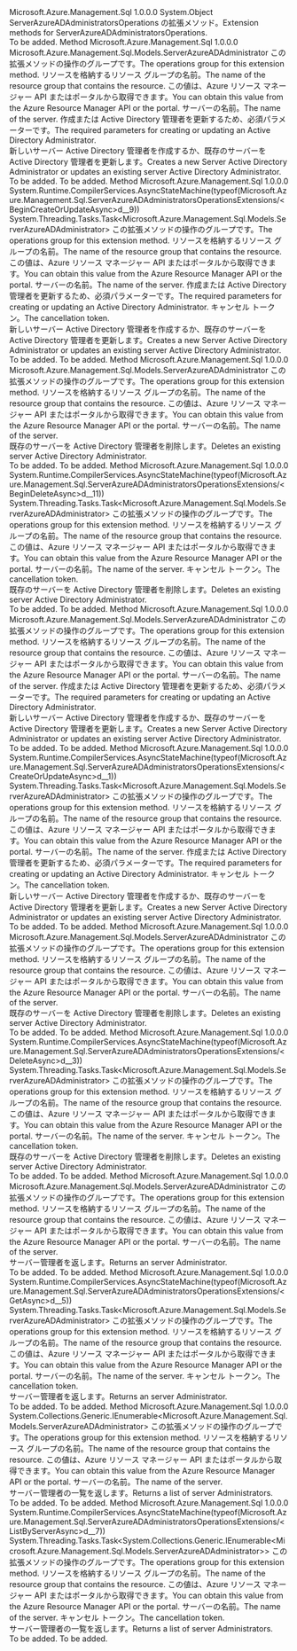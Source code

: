 <Type Name="ServerAzureADAdministratorsOperationsExtensions" FullName="Microsoft.Azure.Management.Sql.ServerAzureADAdministratorsOperationsExtensions">
  <TypeSignature Language="C#" Value="public static class ServerAzureADAdministratorsOperationsExtensions" />
  <TypeSignature Language="ILAsm" Value=".class public auto ansi abstract sealed beforefieldinit ServerAzureADAdministratorsOperationsExtensions extends System.Object" />
  <TypeSignature Language="DocId" Value="T:Microsoft.Azure.Management.Sql.ServerAzureADAdministratorsOperationsExtensions" />
  <TypeSignature Language="VB.NET" Value="Public Module ServerAzureADAdministratorsOperationsExtensions" />
  <TypeSignature Language="F#" Value="type ServerAzureADAdministratorsOperationsExtensions = class" />
  <AssemblyInfo>
    <AssemblyName>Microsoft.Azure.Management.Sql</AssemblyName>
    <AssemblyVersion>1.0.0.0</AssemblyVersion>
  </AssemblyInfo>
  <Base>
    <BaseTypeName>System.Object</BaseTypeName>
  </Base>
  <Interfaces />
  <Docs>
    <summary>
            <span data-ttu-id="06012-101">ServerAzureADAdministratorsOperations の拡張メソッド。</span><span class="sxs-lookup"><span data-stu-id="06012-101">Extension methods for ServerAzureADAdministratorsOperations.</span></span>
            </summary>
    <remarks>To be added.</remarks>
  </Docs>
  <Members>
    <Member MemberName="BeginCreateOrUpdate">
      <MemberSignature Language="C#" Value="public static Microsoft.Azure.Management.Sql.Models.ServerAzureADAdministrator BeginCreateOrUpdate (this Microsoft.Azure.Management.Sql.IServerAzureADAdministratorsOperations operations, string resourceGroupName, string serverName, Microsoft.Azure.Management.Sql.Models.ServerAzureADAdministrator properties);" />
      <MemberSignature Language="ILAsm" Value=".method public static hidebysig class Microsoft.Azure.Management.Sql.Models.ServerAzureADAdministrator BeginCreateOrUpdate(class Microsoft.Azure.Management.Sql.IServerAzureADAdministratorsOperations operations, string resourceGroupName, string serverName, class Microsoft.Azure.Management.Sql.Models.ServerAzureADAdministrator properties) cil managed" />
      <MemberSignature Language="DocId" Value="M:Microsoft.Azure.Management.Sql.ServerAzureADAdministratorsOperationsExtensions.BeginCreateOrUpdate(Microsoft.Azure.Management.Sql.IServerAzureADAdministratorsOperations,System.String,System.String,Microsoft.Azure.Management.Sql.Models.ServerAzureADAdministrator)" />
      <MemberSignature Language="VB.NET" Value="&lt;Extension()&gt;&#xA;Public Function BeginCreateOrUpdate (operations As IServerAzureADAdministratorsOperations, resourceGroupName As String, serverName As String, properties As ServerAzureADAdministrator) As ServerAzureADAdministrator" />
      <MemberSignature Language="F#" Value="static member BeginCreateOrUpdate : Microsoft.Azure.Management.Sql.IServerAzureADAdministratorsOperations * string * string * Microsoft.Azure.Management.Sql.Models.ServerAzureADAdministrator -&gt; Microsoft.Azure.Management.Sql.Models.ServerAzureADAdministrator" Usage="Microsoft.Azure.Management.Sql.ServerAzureADAdministratorsOperationsExtensions.BeginCreateOrUpdate (operations, resourceGroupName, serverName, properties)" />
      <MemberType>Method</MemberType>
      <AssemblyInfo>
        <AssemblyName>Microsoft.Azure.Management.Sql</AssemblyName>
        <AssemblyVersion>1.0.0.0</AssemblyVersion>
      </AssemblyInfo>
      <ReturnValue>
        <ReturnType>Microsoft.Azure.Management.Sql.Models.ServerAzureADAdministrator</ReturnType>
      </ReturnValue>
      <Parameters>
        <Parameter Name="operations" Type="Microsoft.Azure.Management.Sql.IServerAzureADAdministratorsOperations" RefType="this" />
        <Parameter Name="resourceGroupName" Type="System.String" />
        <Parameter Name="serverName" Type="System.String" />
        <Parameter Name="properties" Type="Microsoft.Azure.Management.Sql.Models.ServerAzureADAdministrator" />
      </Parameters>
      <Docs>
        <param name="operations">
            <span data-ttu-id="06012-102">この拡張メソッドの操作のグループです。</span><span class="sxs-lookup"><span data-stu-id="06012-102">The operations group for this extension method.</span></span>
            </param>
        <param name="resourceGroupName">
            <span data-ttu-id="06012-103">リソースを格納するリソース グループの名前。</span><span class="sxs-lookup"><span data-stu-id="06012-103">The name of the resource group that contains the resource.</span></span> <span data-ttu-id="06012-104">この値は、Azure リソース マネージャー API またはポータルから取得できます。</span><span class="sxs-lookup"><span data-stu-id="06012-104">You can obtain this value from the Azure Resource Manager API or the portal.</span></span>
            </param>
        <param name="serverName">
            <span data-ttu-id="06012-105">サーバーの名前。</span><span class="sxs-lookup"><span data-stu-id="06012-105">The name of the server.</span></span>
            </param>
        <param name="properties">
            <span data-ttu-id="06012-106">作成または Active Directory 管理者を更新するため、必須パラメーターです。</span><span class="sxs-lookup"><span data-stu-id="06012-106">The required parameters for creating or updating an Active Directory Administrator.</span></span>
            </param>
        <summary>
            <span data-ttu-id="06012-107">新しいサーバー Active Directory 管理者を作成するか、既存のサーバーを Active Directory 管理者を更新します。</span><span class="sxs-lookup"><span data-stu-id="06012-107">Creates a new Server Active Directory Administrator or updates an existing server Active Directory Administrator.</span></span>
            </summary>
        <returns>To be added.</returns>
        <remarks>To be added.</remarks>
      </Docs>
    </Member>
    <Member MemberName="BeginCreateOrUpdateAsync">
      <MemberSignature Language="C#" Value="public static System.Threading.Tasks.Task&lt;Microsoft.Azure.Management.Sql.Models.ServerAzureADAdministrator&gt; BeginCreateOrUpdateAsync (this Microsoft.Azure.Management.Sql.IServerAzureADAdministratorsOperations operations, string resourceGroupName, string serverName, Microsoft.Azure.Management.Sql.Models.ServerAzureADAdministrator properties, System.Threading.CancellationToken cancellationToken = null);" />
      <MemberSignature Language="ILAsm" Value=".method public static hidebysig class System.Threading.Tasks.Task`1&lt;class Microsoft.Azure.Management.Sql.Models.ServerAzureADAdministrator&gt; BeginCreateOrUpdateAsync(class Microsoft.Azure.Management.Sql.IServerAzureADAdministratorsOperations operations, string resourceGroupName, string serverName, class Microsoft.Azure.Management.Sql.Models.ServerAzureADAdministrator properties, valuetype System.Threading.CancellationToken cancellationToken) cil managed" />
      <MemberSignature Language="DocId" Value="M:Microsoft.Azure.Management.Sql.ServerAzureADAdministratorsOperationsExtensions.BeginCreateOrUpdateAsync(Microsoft.Azure.Management.Sql.IServerAzureADAdministratorsOperations,System.String,System.String,Microsoft.Azure.Management.Sql.Models.ServerAzureADAdministrator,System.Threading.CancellationToken)" />
      <MemberSignature Language="F#" Value="static member BeginCreateOrUpdateAsync : Microsoft.Azure.Management.Sql.IServerAzureADAdministratorsOperations * string * string * Microsoft.Azure.Management.Sql.Models.ServerAzureADAdministrator * System.Threading.CancellationToken -&gt; System.Threading.Tasks.Task&lt;Microsoft.Azure.Management.Sql.Models.ServerAzureADAdministrator&gt;" Usage="Microsoft.Azure.Management.Sql.ServerAzureADAdministratorsOperationsExtensions.BeginCreateOrUpdateAsync (operations, resourceGroupName, serverName, properties, cancellationToken)" />
      <MemberType>Method</MemberType>
      <AssemblyInfo>
        <AssemblyName>Microsoft.Azure.Management.Sql</AssemblyName>
        <AssemblyVersion>1.0.0.0</AssemblyVersion>
      </AssemblyInfo>
      <Attributes>
        <Attribute>
          <AttributeName>System.Runtime.CompilerServices.AsyncStateMachine(typeof(Microsoft.Azure.Management.Sql.ServerAzureADAdministratorsOperationsExtensions/&lt;BeginCreateOrUpdateAsync&gt;d__9))</AttributeName>
        </Attribute>
      </Attributes>
      <ReturnValue>
        <ReturnType>System.Threading.Tasks.Task&lt;Microsoft.Azure.Management.Sql.Models.ServerAzureADAdministrator&gt;</ReturnType>
      </ReturnValue>
      <Parameters>
        <Parameter Name="operations" Type="Microsoft.Azure.Management.Sql.IServerAzureADAdministratorsOperations" RefType="this" />
        <Parameter Name="resourceGroupName" Type="System.String" />
        <Parameter Name="serverName" Type="System.String" />
        <Parameter Name="properties" Type="Microsoft.Azure.Management.Sql.Models.ServerAzureADAdministrator" />
        <Parameter Name="cancellationToken" Type="System.Threading.CancellationToken" />
      </Parameters>
      <Docs>
        <param name="operations">
            <span data-ttu-id="06012-108">この拡張メソッドの操作のグループです。</span><span class="sxs-lookup"><span data-stu-id="06012-108">The operations group for this extension method.</span></span>
            </param>
        <param name="resourceGroupName">
            <span data-ttu-id="06012-109">リソースを格納するリソース グループの名前。</span><span class="sxs-lookup"><span data-stu-id="06012-109">The name of the resource group that contains the resource.</span></span> <span data-ttu-id="06012-110">この値は、Azure リソース マネージャー API またはポータルから取得できます。</span><span class="sxs-lookup"><span data-stu-id="06012-110">You can obtain this value from the Azure Resource Manager API or the portal.</span></span>
            </param>
        <param name="serverName">
            <span data-ttu-id="06012-111">サーバーの名前。</span><span class="sxs-lookup"><span data-stu-id="06012-111">The name of the server.</span></span>
            </param>
        <param name="properties">
            <span data-ttu-id="06012-112">作成または Active Directory 管理者を更新するため、必須パラメーターです。</span><span class="sxs-lookup"><span data-stu-id="06012-112">The required parameters for creating or updating an Active Directory Administrator.</span></span>
            </param>
        <param name="cancellationToken">
            <span data-ttu-id="06012-113">キャンセル トークン。</span><span class="sxs-lookup"><span data-stu-id="06012-113">The cancellation token.</span></span>
            </param>
        <summary>
            <span data-ttu-id="06012-114">新しいサーバー Active Directory 管理者を作成するか、既存のサーバーを Active Directory 管理者を更新します。</span><span class="sxs-lookup"><span data-stu-id="06012-114">Creates a new Server Active Directory Administrator or updates an existing server Active Directory Administrator.</span></span>
            </summary>
        <returns>To be added.</returns>
        <remarks>To be added.</remarks>
      </Docs>
    </Member>
    <Member MemberName="BeginDelete">
      <MemberSignature Language="C#" Value="public static Microsoft.Azure.Management.Sql.Models.ServerAzureADAdministrator BeginDelete (this Microsoft.Azure.Management.Sql.IServerAzureADAdministratorsOperations operations, string resourceGroupName, string serverName);" />
      <MemberSignature Language="ILAsm" Value=".method public static hidebysig class Microsoft.Azure.Management.Sql.Models.ServerAzureADAdministrator BeginDelete(class Microsoft.Azure.Management.Sql.IServerAzureADAdministratorsOperations operations, string resourceGroupName, string serverName) cil managed" />
      <MemberSignature Language="DocId" Value="M:Microsoft.Azure.Management.Sql.ServerAzureADAdministratorsOperationsExtensions.BeginDelete(Microsoft.Azure.Management.Sql.IServerAzureADAdministratorsOperations,System.String,System.String)" />
      <MemberSignature Language="VB.NET" Value="&lt;Extension()&gt;&#xA;Public Function BeginDelete (operations As IServerAzureADAdministratorsOperations, resourceGroupName As String, serverName As String) As ServerAzureADAdministrator" />
      <MemberSignature Language="F#" Value="static member BeginDelete : Microsoft.Azure.Management.Sql.IServerAzureADAdministratorsOperations * string * string -&gt; Microsoft.Azure.Management.Sql.Models.ServerAzureADAdministrator" Usage="Microsoft.Azure.Management.Sql.ServerAzureADAdministratorsOperationsExtensions.BeginDelete (operations, resourceGroupName, serverName)" />
      <MemberType>Method</MemberType>
      <AssemblyInfo>
        <AssemblyName>Microsoft.Azure.Management.Sql</AssemblyName>
        <AssemblyVersion>1.0.0.0</AssemblyVersion>
      </AssemblyInfo>
      <ReturnValue>
        <ReturnType>Microsoft.Azure.Management.Sql.Models.ServerAzureADAdministrator</ReturnType>
      </ReturnValue>
      <Parameters>
        <Parameter Name="operations" Type="Microsoft.Azure.Management.Sql.IServerAzureADAdministratorsOperations" RefType="this" />
        <Parameter Name="resourceGroupName" Type="System.String" />
        <Parameter Name="serverName" Type="System.String" />
      </Parameters>
      <Docs>
        <param name="operations">
            <span data-ttu-id="06012-115">この拡張メソッドの操作のグループです。</span><span class="sxs-lookup"><span data-stu-id="06012-115">The operations group for this extension method.</span></span>
            </param>
        <param name="resourceGroupName">
            <span data-ttu-id="06012-116">リソースを格納するリソース グループの名前。</span><span class="sxs-lookup"><span data-stu-id="06012-116">The name of the resource group that contains the resource.</span></span> <span data-ttu-id="06012-117">この値は、Azure リソース マネージャー API またはポータルから取得できます。</span><span class="sxs-lookup"><span data-stu-id="06012-117">You can obtain this value from the Azure Resource Manager API or the portal.</span></span>
            </param>
        <param name="serverName">
            <span data-ttu-id="06012-118">サーバーの名前。</span><span class="sxs-lookup"><span data-stu-id="06012-118">The name of the server.</span></span>
            </param>
        <summary>
            <span data-ttu-id="06012-119">既存のサーバーを Active Directory 管理者を削除します。</span><span class="sxs-lookup"><span data-stu-id="06012-119">Deletes an existing server Active Directory Administrator.</span></span>
            </summary>
        <returns>To be added.</returns>
        <remarks>To be added.</remarks>
      </Docs>
    </Member>
    <Member MemberName="BeginDeleteAsync">
      <MemberSignature Language="C#" Value="public static System.Threading.Tasks.Task&lt;Microsoft.Azure.Management.Sql.Models.ServerAzureADAdministrator&gt; BeginDeleteAsync (this Microsoft.Azure.Management.Sql.IServerAzureADAdministratorsOperations operations, string resourceGroupName, string serverName, System.Threading.CancellationToken cancellationToken = null);" />
      <MemberSignature Language="ILAsm" Value=".method public static hidebysig class System.Threading.Tasks.Task`1&lt;class Microsoft.Azure.Management.Sql.Models.ServerAzureADAdministrator&gt; BeginDeleteAsync(class Microsoft.Azure.Management.Sql.IServerAzureADAdministratorsOperations operations, string resourceGroupName, string serverName, valuetype System.Threading.CancellationToken cancellationToken) cil managed" />
      <MemberSignature Language="DocId" Value="M:Microsoft.Azure.Management.Sql.ServerAzureADAdministratorsOperationsExtensions.BeginDeleteAsync(Microsoft.Azure.Management.Sql.IServerAzureADAdministratorsOperations,System.String,System.String,System.Threading.CancellationToken)" />
      <MemberSignature Language="F#" Value="static member BeginDeleteAsync : Microsoft.Azure.Management.Sql.IServerAzureADAdministratorsOperations * string * string * System.Threading.CancellationToken -&gt; System.Threading.Tasks.Task&lt;Microsoft.Azure.Management.Sql.Models.ServerAzureADAdministrator&gt;" Usage="Microsoft.Azure.Management.Sql.ServerAzureADAdministratorsOperationsExtensions.BeginDeleteAsync (operations, resourceGroupName, serverName, cancellationToken)" />
      <MemberType>Method</MemberType>
      <AssemblyInfo>
        <AssemblyName>Microsoft.Azure.Management.Sql</AssemblyName>
        <AssemblyVersion>1.0.0.0</AssemblyVersion>
      </AssemblyInfo>
      <Attributes>
        <Attribute>
          <AttributeName>System.Runtime.CompilerServices.AsyncStateMachine(typeof(Microsoft.Azure.Management.Sql.ServerAzureADAdministratorsOperationsExtensions/&lt;BeginDeleteAsync&gt;d__11))</AttributeName>
        </Attribute>
      </Attributes>
      <ReturnValue>
        <ReturnType>System.Threading.Tasks.Task&lt;Microsoft.Azure.Management.Sql.Models.ServerAzureADAdministrator&gt;</ReturnType>
      </ReturnValue>
      <Parameters>
        <Parameter Name="operations" Type="Microsoft.Azure.Management.Sql.IServerAzureADAdministratorsOperations" RefType="this" />
        <Parameter Name="resourceGroupName" Type="System.String" />
        <Parameter Name="serverName" Type="System.String" />
        <Parameter Name="cancellationToken" Type="System.Threading.CancellationToken" />
      </Parameters>
      <Docs>
        <param name="operations">
            <span data-ttu-id="06012-120">この拡張メソッドの操作のグループです。</span><span class="sxs-lookup"><span data-stu-id="06012-120">The operations group for this extension method.</span></span>
            </param>
        <param name="resourceGroupName">
            <span data-ttu-id="06012-121">リソースを格納するリソース グループの名前。</span><span class="sxs-lookup"><span data-stu-id="06012-121">The name of the resource group that contains the resource.</span></span> <span data-ttu-id="06012-122">この値は、Azure リソース マネージャー API またはポータルから取得できます。</span><span class="sxs-lookup"><span data-stu-id="06012-122">You can obtain this value from the Azure Resource Manager API or the portal.</span></span>
            </param>
        <param name="serverName">
            <span data-ttu-id="06012-123">サーバーの名前。</span><span class="sxs-lookup"><span data-stu-id="06012-123">The name of the server.</span></span>
            </param>
        <param name="cancellationToken">
            <span data-ttu-id="06012-124">キャンセル トークン。</span><span class="sxs-lookup"><span data-stu-id="06012-124">The cancellation token.</span></span>
            </param>
        <summary>
            <span data-ttu-id="06012-125">既存のサーバーを Active Directory 管理者を削除します。</span><span class="sxs-lookup"><span data-stu-id="06012-125">Deletes an existing server Active Directory Administrator.</span></span>
            </summary>
        <returns>To be added.</returns>
        <remarks>To be added.</remarks>
      </Docs>
    </Member>
    <Member MemberName="CreateOrUpdate">
      <MemberSignature Language="C#" Value="public static Microsoft.Azure.Management.Sql.Models.ServerAzureADAdministrator CreateOrUpdate (this Microsoft.Azure.Management.Sql.IServerAzureADAdministratorsOperations operations, string resourceGroupName, string serverName, Microsoft.Azure.Management.Sql.Models.ServerAzureADAdministrator properties);" />
      <MemberSignature Language="ILAsm" Value=".method public static hidebysig class Microsoft.Azure.Management.Sql.Models.ServerAzureADAdministrator CreateOrUpdate(class Microsoft.Azure.Management.Sql.IServerAzureADAdministratorsOperations operations, string resourceGroupName, string serverName, class Microsoft.Azure.Management.Sql.Models.ServerAzureADAdministrator properties) cil managed" />
      <MemberSignature Language="DocId" Value="M:Microsoft.Azure.Management.Sql.ServerAzureADAdministratorsOperationsExtensions.CreateOrUpdate(Microsoft.Azure.Management.Sql.IServerAzureADAdministratorsOperations,System.String,System.String,Microsoft.Azure.Management.Sql.Models.ServerAzureADAdministrator)" />
      <MemberSignature Language="VB.NET" Value="&lt;Extension()&gt;&#xA;Public Function CreateOrUpdate (operations As IServerAzureADAdministratorsOperations, resourceGroupName As String, serverName As String, properties As ServerAzureADAdministrator) As ServerAzureADAdministrator" />
      <MemberSignature Language="F#" Value="static member CreateOrUpdate : Microsoft.Azure.Management.Sql.IServerAzureADAdministratorsOperations * string * string * Microsoft.Azure.Management.Sql.Models.ServerAzureADAdministrator -&gt; Microsoft.Azure.Management.Sql.Models.ServerAzureADAdministrator" Usage="Microsoft.Azure.Management.Sql.ServerAzureADAdministratorsOperationsExtensions.CreateOrUpdate (operations, resourceGroupName, serverName, properties)" />
      <MemberType>Method</MemberType>
      <AssemblyInfo>
        <AssemblyName>Microsoft.Azure.Management.Sql</AssemblyName>
        <AssemblyVersion>1.0.0.0</AssemblyVersion>
      </AssemblyInfo>
      <ReturnValue>
        <ReturnType>Microsoft.Azure.Management.Sql.Models.ServerAzureADAdministrator</ReturnType>
      </ReturnValue>
      <Parameters>
        <Parameter Name="operations" Type="Microsoft.Azure.Management.Sql.IServerAzureADAdministratorsOperations" RefType="this" />
        <Parameter Name="resourceGroupName" Type="System.String" />
        <Parameter Name="serverName" Type="System.String" />
        <Parameter Name="properties" Type="Microsoft.Azure.Management.Sql.Models.ServerAzureADAdministrator" />
      </Parameters>
      <Docs>
        <param name="operations">
            <span data-ttu-id="06012-126">この拡張メソッドの操作のグループです。</span><span class="sxs-lookup"><span data-stu-id="06012-126">The operations group for this extension method.</span></span>
            </param>
        <param name="resourceGroupName">
            <span data-ttu-id="06012-127">リソースを格納するリソース グループの名前。</span><span class="sxs-lookup"><span data-stu-id="06012-127">The name of the resource group that contains the resource.</span></span> <span data-ttu-id="06012-128">この値は、Azure リソース マネージャー API またはポータルから取得できます。</span><span class="sxs-lookup"><span data-stu-id="06012-128">You can obtain this value from the Azure Resource Manager API or the portal.</span></span>
            </param>
        <param name="serverName">
            <span data-ttu-id="06012-129">サーバーの名前。</span><span class="sxs-lookup"><span data-stu-id="06012-129">The name of the server.</span></span>
            </param>
        <param name="properties">
            <span data-ttu-id="06012-130">作成または Active Directory 管理者を更新するため、必須パラメーターです。</span><span class="sxs-lookup"><span data-stu-id="06012-130">The required parameters for creating or updating an Active Directory Administrator.</span></span>
            </param>
        <summary>
            <span data-ttu-id="06012-131">新しいサーバー Active Directory 管理者を作成するか、既存のサーバーを Active Directory 管理者を更新します。</span><span class="sxs-lookup"><span data-stu-id="06012-131">Creates a new Server Active Directory Administrator or updates an existing server Active Directory Administrator.</span></span>
            </summary>
        <returns>To be added.</returns>
        <remarks>To be added.</remarks>
      </Docs>
    </Member>
    <Member MemberName="CreateOrUpdateAsync">
      <MemberSignature Language="C#" Value="public static System.Threading.Tasks.Task&lt;Microsoft.Azure.Management.Sql.Models.ServerAzureADAdministrator&gt; CreateOrUpdateAsync (this Microsoft.Azure.Management.Sql.IServerAzureADAdministratorsOperations operations, string resourceGroupName, string serverName, Microsoft.Azure.Management.Sql.Models.ServerAzureADAdministrator properties, System.Threading.CancellationToken cancellationToken = null);" />
      <MemberSignature Language="ILAsm" Value=".method public static hidebysig class System.Threading.Tasks.Task`1&lt;class Microsoft.Azure.Management.Sql.Models.ServerAzureADAdministrator&gt; CreateOrUpdateAsync(class Microsoft.Azure.Management.Sql.IServerAzureADAdministratorsOperations operations, string resourceGroupName, string serverName, class Microsoft.Azure.Management.Sql.Models.ServerAzureADAdministrator properties, valuetype System.Threading.CancellationToken cancellationToken) cil managed" />
      <MemberSignature Language="DocId" Value="M:Microsoft.Azure.Management.Sql.ServerAzureADAdministratorsOperationsExtensions.CreateOrUpdateAsync(Microsoft.Azure.Management.Sql.IServerAzureADAdministratorsOperations,System.String,System.String,Microsoft.Azure.Management.Sql.Models.ServerAzureADAdministrator,System.Threading.CancellationToken)" />
      <MemberSignature Language="F#" Value="static member CreateOrUpdateAsync : Microsoft.Azure.Management.Sql.IServerAzureADAdministratorsOperations * string * string * Microsoft.Azure.Management.Sql.Models.ServerAzureADAdministrator * System.Threading.CancellationToken -&gt; System.Threading.Tasks.Task&lt;Microsoft.Azure.Management.Sql.Models.ServerAzureADAdministrator&gt;" Usage="Microsoft.Azure.Management.Sql.ServerAzureADAdministratorsOperationsExtensions.CreateOrUpdateAsync (operations, resourceGroupName, serverName, properties, cancellationToken)" />
      <MemberType>Method</MemberType>
      <AssemblyInfo>
        <AssemblyName>Microsoft.Azure.Management.Sql</AssemblyName>
        <AssemblyVersion>1.0.0.0</AssemblyVersion>
      </AssemblyInfo>
      <Attributes>
        <Attribute>
          <AttributeName>System.Runtime.CompilerServices.AsyncStateMachine(typeof(Microsoft.Azure.Management.Sql.ServerAzureADAdministratorsOperationsExtensions/&lt;CreateOrUpdateAsync&gt;d__1))</AttributeName>
        </Attribute>
      </Attributes>
      <ReturnValue>
        <ReturnType>System.Threading.Tasks.Task&lt;Microsoft.Azure.Management.Sql.Models.ServerAzureADAdministrator&gt;</ReturnType>
      </ReturnValue>
      <Parameters>
        <Parameter Name="operations" Type="Microsoft.Azure.Management.Sql.IServerAzureADAdministratorsOperations" RefType="this" />
        <Parameter Name="resourceGroupName" Type="System.String" />
        <Parameter Name="serverName" Type="System.String" />
        <Parameter Name="properties" Type="Microsoft.Azure.Management.Sql.Models.ServerAzureADAdministrator" />
        <Parameter Name="cancellationToken" Type="System.Threading.CancellationToken" />
      </Parameters>
      <Docs>
        <param name="operations">
            <span data-ttu-id="06012-132">この拡張メソッドの操作のグループです。</span><span class="sxs-lookup"><span data-stu-id="06012-132">The operations group for this extension method.</span></span>
            </param>
        <param name="resourceGroupName">
            <span data-ttu-id="06012-133">リソースを格納するリソース グループの名前。</span><span class="sxs-lookup"><span data-stu-id="06012-133">The name of the resource group that contains the resource.</span></span> <span data-ttu-id="06012-134">この値は、Azure リソース マネージャー API またはポータルから取得できます。</span><span class="sxs-lookup"><span data-stu-id="06012-134">You can obtain this value from the Azure Resource Manager API or the portal.</span></span>
            </param>
        <param name="serverName">
            <span data-ttu-id="06012-135">サーバーの名前。</span><span class="sxs-lookup"><span data-stu-id="06012-135">The name of the server.</span></span>
            </param>
        <param name="properties">
            <span data-ttu-id="06012-136">作成または Active Directory 管理者を更新するため、必須パラメーターです。</span><span class="sxs-lookup"><span data-stu-id="06012-136">The required parameters for creating or updating an Active Directory Administrator.</span></span>
            </param>
        <param name="cancellationToken">
            <span data-ttu-id="06012-137">キャンセル トークン。</span><span class="sxs-lookup"><span data-stu-id="06012-137">The cancellation token.</span></span>
            </param>
        <summary>
            <span data-ttu-id="06012-138">新しいサーバー Active Directory 管理者を作成するか、既存のサーバーを Active Directory 管理者を更新します。</span><span class="sxs-lookup"><span data-stu-id="06012-138">Creates a new Server Active Directory Administrator or updates an existing server Active Directory Administrator.</span></span>
            </summary>
        <returns>To be added.</returns>
        <remarks>To be added.</remarks>
      </Docs>
    </Member>
    <Member MemberName="Delete">
      <MemberSignature Language="C#" Value="public static Microsoft.Azure.Management.Sql.Models.ServerAzureADAdministrator Delete (this Microsoft.Azure.Management.Sql.IServerAzureADAdministratorsOperations operations, string resourceGroupName, string serverName);" />
      <MemberSignature Language="ILAsm" Value=".method public static hidebysig class Microsoft.Azure.Management.Sql.Models.ServerAzureADAdministrator Delete(class Microsoft.Azure.Management.Sql.IServerAzureADAdministratorsOperations operations, string resourceGroupName, string serverName) cil managed" />
      <MemberSignature Language="DocId" Value="M:Microsoft.Azure.Management.Sql.ServerAzureADAdministratorsOperationsExtensions.Delete(Microsoft.Azure.Management.Sql.IServerAzureADAdministratorsOperations,System.String,System.String)" />
      <MemberSignature Language="VB.NET" Value="&lt;Extension()&gt;&#xA;Public Function Delete (operations As IServerAzureADAdministratorsOperations, resourceGroupName As String, serverName As String) As ServerAzureADAdministrator" />
      <MemberSignature Language="F#" Value="static member Delete : Microsoft.Azure.Management.Sql.IServerAzureADAdministratorsOperations * string * string -&gt; Microsoft.Azure.Management.Sql.Models.ServerAzureADAdministrator" Usage="Microsoft.Azure.Management.Sql.ServerAzureADAdministratorsOperationsExtensions.Delete (operations, resourceGroupName, serverName)" />
      <MemberType>Method</MemberType>
      <AssemblyInfo>
        <AssemblyName>Microsoft.Azure.Management.Sql</AssemblyName>
        <AssemblyVersion>1.0.0.0</AssemblyVersion>
      </AssemblyInfo>
      <ReturnValue>
        <ReturnType>Microsoft.Azure.Management.Sql.Models.ServerAzureADAdministrator</ReturnType>
      </ReturnValue>
      <Parameters>
        <Parameter Name="operations" Type="Microsoft.Azure.Management.Sql.IServerAzureADAdministratorsOperations" RefType="this" />
        <Parameter Name="resourceGroupName" Type="System.String" />
        <Parameter Name="serverName" Type="System.String" />
      </Parameters>
      <Docs>
        <param name="operations">
            <span data-ttu-id="06012-139">この拡張メソッドの操作のグループです。</span><span class="sxs-lookup"><span data-stu-id="06012-139">The operations group for this extension method.</span></span>
            </param>
        <param name="resourceGroupName">
            <span data-ttu-id="06012-140">リソースを格納するリソース グループの名前。</span><span class="sxs-lookup"><span data-stu-id="06012-140">The name of the resource group that contains the resource.</span></span> <span data-ttu-id="06012-141">この値は、Azure リソース マネージャー API またはポータルから取得できます。</span><span class="sxs-lookup"><span data-stu-id="06012-141">You can obtain this value from the Azure Resource Manager API or the portal.</span></span>
            </param>
        <param name="serverName">
            <span data-ttu-id="06012-142">サーバーの名前。</span><span class="sxs-lookup"><span data-stu-id="06012-142">The name of the server.</span></span>
            </param>
        <summary>
            <span data-ttu-id="06012-143">既存のサーバーを Active Directory 管理者を削除します。</span><span class="sxs-lookup"><span data-stu-id="06012-143">Deletes an existing server Active Directory Administrator.</span></span>
            </summary>
        <returns>To be added.</returns>
        <remarks>To be added.</remarks>
      </Docs>
    </Member>
    <Member MemberName="DeleteAsync">
      <MemberSignature Language="C#" Value="public static System.Threading.Tasks.Task&lt;Microsoft.Azure.Management.Sql.Models.ServerAzureADAdministrator&gt; DeleteAsync (this Microsoft.Azure.Management.Sql.IServerAzureADAdministratorsOperations operations, string resourceGroupName, string serverName, System.Threading.CancellationToken cancellationToken = null);" />
      <MemberSignature Language="ILAsm" Value=".method public static hidebysig class System.Threading.Tasks.Task`1&lt;class Microsoft.Azure.Management.Sql.Models.ServerAzureADAdministrator&gt; DeleteAsync(class Microsoft.Azure.Management.Sql.IServerAzureADAdministratorsOperations operations, string resourceGroupName, string serverName, valuetype System.Threading.CancellationToken cancellationToken) cil managed" />
      <MemberSignature Language="DocId" Value="M:Microsoft.Azure.Management.Sql.ServerAzureADAdministratorsOperationsExtensions.DeleteAsync(Microsoft.Azure.Management.Sql.IServerAzureADAdministratorsOperations,System.String,System.String,System.Threading.CancellationToken)" />
      <MemberSignature Language="F#" Value="static member DeleteAsync : Microsoft.Azure.Management.Sql.IServerAzureADAdministratorsOperations * string * string * System.Threading.CancellationToken -&gt; System.Threading.Tasks.Task&lt;Microsoft.Azure.Management.Sql.Models.ServerAzureADAdministrator&gt;" Usage="Microsoft.Azure.Management.Sql.ServerAzureADAdministratorsOperationsExtensions.DeleteAsync (operations, resourceGroupName, serverName, cancellationToken)" />
      <MemberType>Method</MemberType>
      <AssemblyInfo>
        <AssemblyName>Microsoft.Azure.Management.Sql</AssemblyName>
        <AssemblyVersion>1.0.0.0</AssemblyVersion>
      </AssemblyInfo>
      <Attributes>
        <Attribute>
          <AttributeName>System.Runtime.CompilerServices.AsyncStateMachine(typeof(Microsoft.Azure.Management.Sql.ServerAzureADAdministratorsOperationsExtensions/&lt;DeleteAsync&gt;d__3))</AttributeName>
        </Attribute>
      </Attributes>
      <ReturnValue>
        <ReturnType>System.Threading.Tasks.Task&lt;Microsoft.Azure.Management.Sql.Models.ServerAzureADAdministrator&gt;</ReturnType>
      </ReturnValue>
      <Parameters>
        <Parameter Name="operations" Type="Microsoft.Azure.Management.Sql.IServerAzureADAdministratorsOperations" RefType="this" />
        <Parameter Name="resourceGroupName" Type="System.String" />
        <Parameter Name="serverName" Type="System.String" />
        <Parameter Name="cancellationToken" Type="System.Threading.CancellationToken" />
      </Parameters>
      <Docs>
        <param name="operations">
            <span data-ttu-id="06012-144">この拡張メソッドの操作のグループです。</span><span class="sxs-lookup"><span data-stu-id="06012-144">The operations group for this extension method.</span></span>
            </param>
        <param name="resourceGroupName">
            <span data-ttu-id="06012-145">リソースを格納するリソース グループの名前。</span><span class="sxs-lookup"><span data-stu-id="06012-145">The name of the resource group that contains the resource.</span></span> <span data-ttu-id="06012-146">この値は、Azure リソース マネージャー API またはポータルから取得できます。</span><span class="sxs-lookup"><span data-stu-id="06012-146">You can obtain this value from the Azure Resource Manager API or the portal.</span></span>
            </param>
        <param name="serverName">
            <span data-ttu-id="06012-147">サーバーの名前。</span><span class="sxs-lookup"><span data-stu-id="06012-147">The name of the server.</span></span>
            </param>
        <param name="cancellationToken">
            <span data-ttu-id="06012-148">キャンセル トークン。</span><span class="sxs-lookup"><span data-stu-id="06012-148">The cancellation token.</span></span>
            </param>
        <summary>
            <span data-ttu-id="06012-149">既存のサーバーを Active Directory 管理者を削除します。</span><span class="sxs-lookup"><span data-stu-id="06012-149">Deletes an existing server Active Directory Administrator.</span></span>
            </summary>
        <returns>To be added.</returns>
        <remarks>To be added.</remarks>
      </Docs>
    </Member>
    <Member MemberName="Get">
      <MemberSignature Language="C#" Value="public static Microsoft.Azure.Management.Sql.Models.ServerAzureADAdministrator Get (this Microsoft.Azure.Management.Sql.IServerAzureADAdministratorsOperations operations, string resourceGroupName, string serverName);" />
      <MemberSignature Language="ILAsm" Value=".method public static hidebysig class Microsoft.Azure.Management.Sql.Models.ServerAzureADAdministrator Get(class Microsoft.Azure.Management.Sql.IServerAzureADAdministratorsOperations operations, string resourceGroupName, string serverName) cil managed" />
      <MemberSignature Language="DocId" Value="M:Microsoft.Azure.Management.Sql.ServerAzureADAdministratorsOperationsExtensions.Get(Microsoft.Azure.Management.Sql.IServerAzureADAdministratorsOperations,System.String,System.String)" />
      <MemberSignature Language="VB.NET" Value="&lt;Extension()&gt;&#xA;Public Function Get (operations As IServerAzureADAdministratorsOperations, resourceGroupName As String, serverName As String) As ServerAzureADAdministrator" />
      <MemberSignature Language="F#" Value="static member Get : Microsoft.Azure.Management.Sql.IServerAzureADAdministratorsOperations * string * string -&gt; Microsoft.Azure.Management.Sql.Models.ServerAzureADAdministrator" Usage="Microsoft.Azure.Management.Sql.ServerAzureADAdministratorsOperationsExtensions.Get (operations, resourceGroupName, serverName)" />
      <MemberType>Method</MemberType>
      <AssemblyInfo>
        <AssemblyName>Microsoft.Azure.Management.Sql</AssemblyName>
        <AssemblyVersion>1.0.0.0</AssemblyVersion>
      </AssemblyInfo>
      <ReturnValue>
        <ReturnType>Microsoft.Azure.Management.Sql.Models.ServerAzureADAdministrator</ReturnType>
      </ReturnValue>
      <Parameters>
        <Parameter Name="operations" Type="Microsoft.Azure.Management.Sql.IServerAzureADAdministratorsOperations" RefType="this" />
        <Parameter Name="resourceGroupName" Type="System.String" />
        <Parameter Name="serverName" Type="System.String" />
      </Parameters>
      <Docs>
        <param name="operations">
            <span data-ttu-id="06012-150">この拡張メソッドの操作のグループです。</span><span class="sxs-lookup"><span data-stu-id="06012-150">The operations group for this extension method.</span></span>
            </param>
        <param name="resourceGroupName">
            <span data-ttu-id="06012-151">リソースを格納するリソース グループの名前。</span><span class="sxs-lookup"><span data-stu-id="06012-151">The name of the resource group that contains the resource.</span></span> <span data-ttu-id="06012-152">この値は、Azure リソース マネージャー API またはポータルから取得できます。</span><span class="sxs-lookup"><span data-stu-id="06012-152">You can obtain this value from the Azure Resource Manager API or the portal.</span></span>
            </param>
        <param name="serverName">
            <span data-ttu-id="06012-153">サーバーの名前。</span><span class="sxs-lookup"><span data-stu-id="06012-153">The name of the server.</span></span>
            </param>
        <summary>
            <span data-ttu-id="06012-154">サーバー管理者を返します。</span><span class="sxs-lookup"><span data-stu-id="06012-154">Returns an server Administrator.</span></span>
            </summary>
        <returns>To be added.</returns>
        <remarks>To be added.</remarks>
      </Docs>
    </Member>
    <Member MemberName="GetAsync">
      <MemberSignature Language="C#" Value="public static System.Threading.Tasks.Task&lt;Microsoft.Azure.Management.Sql.Models.ServerAzureADAdministrator&gt; GetAsync (this Microsoft.Azure.Management.Sql.IServerAzureADAdministratorsOperations operations, string resourceGroupName, string serverName, System.Threading.CancellationToken cancellationToken = null);" />
      <MemberSignature Language="ILAsm" Value=".method public static hidebysig class System.Threading.Tasks.Task`1&lt;class Microsoft.Azure.Management.Sql.Models.ServerAzureADAdministrator&gt; GetAsync(class Microsoft.Azure.Management.Sql.IServerAzureADAdministratorsOperations operations, string resourceGroupName, string serverName, valuetype System.Threading.CancellationToken cancellationToken) cil managed" />
      <MemberSignature Language="DocId" Value="M:Microsoft.Azure.Management.Sql.ServerAzureADAdministratorsOperationsExtensions.GetAsync(Microsoft.Azure.Management.Sql.IServerAzureADAdministratorsOperations,System.String,System.String,System.Threading.CancellationToken)" />
      <MemberSignature Language="F#" Value="static member GetAsync : Microsoft.Azure.Management.Sql.IServerAzureADAdministratorsOperations * string * string * System.Threading.CancellationToken -&gt; System.Threading.Tasks.Task&lt;Microsoft.Azure.Management.Sql.Models.ServerAzureADAdministrator&gt;" Usage="Microsoft.Azure.Management.Sql.ServerAzureADAdministratorsOperationsExtensions.GetAsync (operations, resourceGroupName, serverName, cancellationToken)" />
      <MemberType>Method</MemberType>
      <AssemblyInfo>
        <AssemblyName>Microsoft.Azure.Management.Sql</AssemblyName>
        <AssemblyVersion>1.0.0.0</AssemblyVersion>
      </AssemblyInfo>
      <Attributes>
        <Attribute>
          <AttributeName>System.Runtime.CompilerServices.AsyncStateMachine(typeof(Microsoft.Azure.Management.Sql.ServerAzureADAdministratorsOperationsExtensions/&lt;GetAsync&gt;d__5))</AttributeName>
        </Attribute>
      </Attributes>
      <ReturnValue>
        <ReturnType>System.Threading.Tasks.Task&lt;Microsoft.Azure.Management.Sql.Models.ServerAzureADAdministrator&gt;</ReturnType>
      </ReturnValue>
      <Parameters>
        <Parameter Name="operations" Type="Microsoft.Azure.Management.Sql.IServerAzureADAdministratorsOperations" RefType="this" />
        <Parameter Name="resourceGroupName" Type="System.String" />
        <Parameter Name="serverName" Type="System.String" />
        <Parameter Name="cancellationToken" Type="System.Threading.CancellationToken" />
      </Parameters>
      <Docs>
        <param name="operations">
            <span data-ttu-id="06012-155">この拡張メソッドの操作のグループです。</span><span class="sxs-lookup"><span data-stu-id="06012-155">The operations group for this extension method.</span></span>
            </param>
        <param name="resourceGroupName">
            <span data-ttu-id="06012-156">リソースを格納するリソース グループの名前。</span><span class="sxs-lookup"><span data-stu-id="06012-156">The name of the resource group that contains the resource.</span></span> <span data-ttu-id="06012-157">この値は、Azure リソース マネージャー API またはポータルから取得できます。</span><span class="sxs-lookup"><span data-stu-id="06012-157">You can obtain this value from the Azure Resource Manager API or the portal.</span></span>
            </param>
        <param name="serverName">
            <span data-ttu-id="06012-158">サーバーの名前。</span><span class="sxs-lookup"><span data-stu-id="06012-158">The name of the server.</span></span>
            </param>
        <param name="cancellationToken">
            <span data-ttu-id="06012-159">キャンセル トークン。</span><span class="sxs-lookup"><span data-stu-id="06012-159">The cancellation token.</span></span>
            </param>
        <summary>
            <span data-ttu-id="06012-160">サーバー管理者を返します。</span><span class="sxs-lookup"><span data-stu-id="06012-160">Returns an server Administrator.</span></span>
            </summary>
        <returns>To be added.</returns>
        <remarks>To be added.</remarks>
      </Docs>
    </Member>
    <Member MemberName="ListByServer">
      <MemberSignature Language="C#" Value="public static System.Collections.Generic.IEnumerable&lt;Microsoft.Azure.Management.Sql.Models.ServerAzureADAdministrator&gt; ListByServer (this Microsoft.Azure.Management.Sql.IServerAzureADAdministratorsOperations operations, string resourceGroupName, string serverName);" />
      <MemberSignature Language="ILAsm" Value=".method public static hidebysig class System.Collections.Generic.IEnumerable`1&lt;class Microsoft.Azure.Management.Sql.Models.ServerAzureADAdministrator&gt; ListByServer(class Microsoft.Azure.Management.Sql.IServerAzureADAdministratorsOperations operations, string resourceGroupName, string serverName) cil managed" />
      <MemberSignature Language="DocId" Value="M:Microsoft.Azure.Management.Sql.ServerAzureADAdministratorsOperationsExtensions.ListByServer(Microsoft.Azure.Management.Sql.IServerAzureADAdministratorsOperations,System.String,System.String)" />
      <MemberSignature Language="VB.NET" Value="&lt;Extension()&gt;&#xA;Public Function ListByServer (operations As IServerAzureADAdministratorsOperations, resourceGroupName As String, serverName As String) As IEnumerable(Of ServerAzureADAdministrator)" />
      <MemberSignature Language="F#" Value="static member ListByServer : Microsoft.Azure.Management.Sql.IServerAzureADAdministratorsOperations * string * string -&gt; seq&lt;Microsoft.Azure.Management.Sql.Models.ServerAzureADAdministrator&gt;" Usage="Microsoft.Azure.Management.Sql.ServerAzureADAdministratorsOperationsExtensions.ListByServer (operations, resourceGroupName, serverName)" />
      <MemberType>Method</MemberType>
      <AssemblyInfo>
        <AssemblyName>Microsoft.Azure.Management.Sql</AssemblyName>
        <AssemblyVersion>1.0.0.0</AssemblyVersion>
      </AssemblyInfo>
      <ReturnValue>
        <ReturnType>System.Collections.Generic.IEnumerable&lt;Microsoft.Azure.Management.Sql.Models.ServerAzureADAdministrator&gt;</ReturnType>
      </ReturnValue>
      <Parameters>
        <Parameter Name="operations" Type="Microsoft.Azure.Management.Sql.IServerAzureADAdministratorsOperations" RefType="this" />
        <Parameter Name="resourceGroupName" Type="System.String" />
        <Parameter Name="serverName" Type="System.String" />
      </Parameters>
      <Docs>
        <param name="operations">
            <span data-ttu-id="06012-161">この拡張メソッドの操作のグループです。</span><span class="sxs-lookup"><span data-stu-id="06012-161">The operations group for this extension method.</span></span>
            </param>
        <param name="resourceGroupName">
            <span data-ttu-id="06012-162">リソースを格納するリソース グループの名前。</span><span class="sxs-lookup"><span data-stu-id="06012-162">The name of the resource group that contains the resource.</span></span> <span data-ttu-id="06012-163">この値は、Azure リソース マネージャー API またはポータルから取得できます。</span><span class="sxs-lookup"><span data-stu-id="06012-163">You can obtain this value from the Azure Resource Manager API or the portal.</span></span>
            </param>
        <param name="serverName">
            <span data-ttu-id="06012-164">サーバーの名前。</span><span class="sxs-lookup"><span data-stu-id="06012-164">The name of the server.</span></span>
            </param>
        <summary>
            <span data-ttu-id="06012-165">サーバー管理者の一覧を返します。</span><span class="sxs-lookup"><span data-stu-id="06012-165">Returns a list of server Administrators.</span></span>
            </summary>
        <returns>To be added.</returns>
        <remarks>To be added.</remarks>
      </Docs>
    </Member>
    <Member MemberName="ListByServerAsync">
      <MemberSignature Language="C#" Value="public static System.Threading.Tasks.Task&lt;System.Collections.Generic.IEnumerable&lt;Microsoft.Azure.Management.Sql.Models.ServerAzureADAdministrator&gt;&gt; ListByServerAsync (this Microsoft.Azure.Management.Sql.IServerAzureADAdministratorsOperations operations, string resourceGroupName, string serverName, System.Threading.CancellationToken cancellationToken = null);" />
      <MemberSignature Language="ILAsm" Value=".method public static hidebysig class System.Threading.Tasks.Task`1&lt;class System.Collections.Generic.IEnumerable`1&lt;class Microsoft.Azure.Management.Sql.Models.ServerAzureADAdministrator&gt;&gt; ListByServerAsync(class Microsoft.Azure.Management.Sql.IServerAzureADAdministratorsOperations operations, string resourceGroupName, string serverName, valuetype System.Threading.CancellationToken cancellationToken) cil managed" />
      <MemberSignature Language="DocId" Value="M:Microsoft.Azure.Management.Sql.ServerAzureADAdministratorsOperationsExtensions.ListByServerAsync(Microsoft.Azure.Management.Sql.IServerAzureADAdministratorsOperations,System.String,System.String,System.Threading.CancellationToken)" />
      <MemberSignature Language="F#" Value="static member ListByServerAsync : Microsoft.Azure.Management.Sql.IServerAzureADAdministratorsOperations * string * string * System.Threading.CancellationToken -&gt; System.Threading.Tasks.Task&lt;seq&lt;Microsoft.Azure.Management.Sql.Models.ServerAzureADAdministrator&gt;&gt;" Usage="Microsoft.Azure.Management.Sql.ServerAzureADAdministratorsOperationsExtensions.ListByServerAsync (operations, resourceGroupName, serverName, cancellationToken)" />
      <MemberType>Method</MemberType>
      <AssemblyInfo>
        <AssemblyName>Microsoft.Azure.Management.Sql</AssemblyName>
        <AssemblyVersion>1.0.0.0</AssemblyVersion>
      </AssemblyInfo>
      <Attributes>
        <Attribute>
          <AttributeName>System.Runtime.CompilerServices.AsyncStateMachine(typeof(Microsoft.Azure.Management.Sql.ServerAzureADAdministratorsOperationsExtensions/&lt;ListByServerAsync&gt;d__7))</AttributeName>
        </Attribute>
      </Attributes>
      <ReturnValue>
        <ReturnType>System.Threading.Tasks.Task&lt;System.Collections.Generic.IEnumerable&lt;Microsoft.Azure.Management.Sql.Models.ServerAzureADAdministrator&gt;&gt;</ReturnType>
      </ReturnValue>
      <Parameters>
        <Parameter Name="operations" Type="Microsoft.Azure.Management.Sql.IServerAzureADAdministratorsOperations" RefType="this" />
        <Parameter Name="resourceGroupName" Type="System.String" />
        <Parameter Name="serverName" Type="System.String" />
        <Parameter Name="cancellationToken" Type="System.Threading.CancellationToken" />
      </Parameters>
      <Docs>
        <param name="operations">
            <span data-ttu-id="06012-166">この拡張メソッドの操作のグループです。</span><span class="sxs-lookup"><span data-stu-id="06012-166">The operations group for this extension method.</span></span>
            </param>
        <param name="resourceGroupName">
            <span data-ttu-id="06012-167">リソースを格納するリソース グループの名前。</span><span class="sxs-lookup"><span data-stu-id="06012-167">The name of the resource group that contains the resource.</span></span> <span data-ttu-id="06012-168">この値は、Azure リソース マネージャー API またはポータルから取得できます。</span><span class="sxs-lookup"><span data-stu-id="06012-168">You can obtain this value from the Azure Resource Manager API or the portal.</span></span>
            </param>
        <param name="serverName">
            <span data-ttu-id="06012-169">サーバーの名前。</span><span class="sxs-lookup"><span data-stu-id="06012-169">The name of the server.</span></span>
            </param>
        <param name="cancellationToken">
            <span data-ttu-id="06012-170">キャンセル トークン。</span><span class="sxs-lookup"><span data-stu-id="06012-170">The cancellation token.</span></span>
            </param>
        <summary>
            <span data-ttu-id="06012-171">サーバー管理者の一覧を返します。</span><span class="sxs-lookup"><span data-stu-id="06012-171">Returns a list of server Administrators.</span></span>
            </summary>
        <returns>To be added.</returns>
        <remarks>To be added.</remarks>
      </Docs>
    </Member>
  </Members>
</Type>